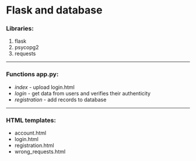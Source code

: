 # Flask and database

### Libraries:

1. flask 
2. psycopg2 
3. requests

---

### Functions app.py:

* _index_ - upload login.html 
* _login_ - get data from users and verifies their authenticity 
* _registration_ - add records to database

---

### HTML templates:

* account.html 
* login.html 
* registration.html 
* wrong_requests.html